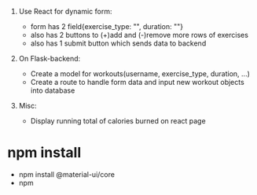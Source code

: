 1. Use React for dynamic form:
    - form has 2 field{exercise_type: "", duration: ""}
    - also has 2 buttons to (+)add and (-)remove more rows of exercises
    - also has 1 submit button which sends data to backend
    
2. On Flask-backend:
    - Create a model for workouts(username, exercise_type, duration, ...)
    - Create a route to handle form data and input new workout objects into database

3. Misc:
    - Display running total of calories burned on react page

# npm install
- npm install @material-ui/core
- npm